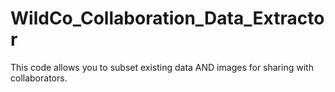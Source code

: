 # WildCo_Collaboration_Data_Extractor
This code allows you to subset existing data AND images for sharing with collaborators. 
